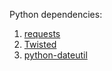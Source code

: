 Python dependencies:

1. [requests](https://pypi.org/project/requests/)
1. [Twisted](https://pypi.org/project/Twisted/)
1. [python-dateutil](https://pypi.org/project/python-dateutil/)
